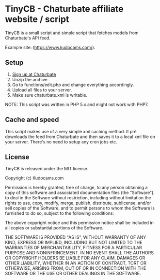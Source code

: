 # TinyCB - Chaturbate affiliate website / script

TinyCB is a small script and simple script that fetches models from Chaturbate's API feed. 

Example site: (https://www.kudocams.com/).

## Setup

1. [Sign up at Chaturbate](https://chaturbate.com/in/?track=default&tour=9O7D&campaign=2DLMP)
2. Unzip the archive.
3. Go to functions/edit.php and change everything accordingly.
4. Upload all files to your server.
5. Make sure chaturbate.xml is writable.

NOTE: This script was written in PHP 5.x and might not work with PHP7.

## Cache and speed

This script makes use of a very simple xml caching method. It pré downloads the feed from Chaturbate and then saves it to a local xml file on your server.
There's no need to setup any cron jobs etc.

## License

TinyCB is released under the MIT license.

Copyright (c) Kudocams.com

Permission is hereby granted, free of charge, to any person obtaining a copy of this software and associated documentation files (the "Software"), to deal in the Software without restriction, including without limitation the rights to use, copy, modify, merge, publish, distribute, sublicense, and/or sell copies of the Software, and to permit persons to whom the Software is furnished to do so, subject to the following conditions:

The above copyright notice and this permission notice shall be included in all copies or substantial portions of the Software.

THE SOFTWARE IS PROVIDED "AS IS", WITHOUT WARRANTY OF ANY KIND, EXPRESS OR IMPLIED, INCLUDING BUT NOT LIMITED TO THE WARRANTIES OF MERCHANTABILITY, FITNESS FOR A PARTICULAR PURPOSE AND NONINFRINGEMENT. IN NO EVENT SHALL THE AUTHORS OR COPYRIGHT HOLDERS BE LIABLE FOR ANY CLAIM, DAMAGES OR OTHER LIABILITY, WHETHER IN AN ACTION OF CONTRACT, TORT OR OTHERWISE, ARISING FROM, OUT OF OR IN CONNECTION WITH THE SOFTWARE OR THE USE OR OTHER DEALINGS IN THE SOFTWARE.
